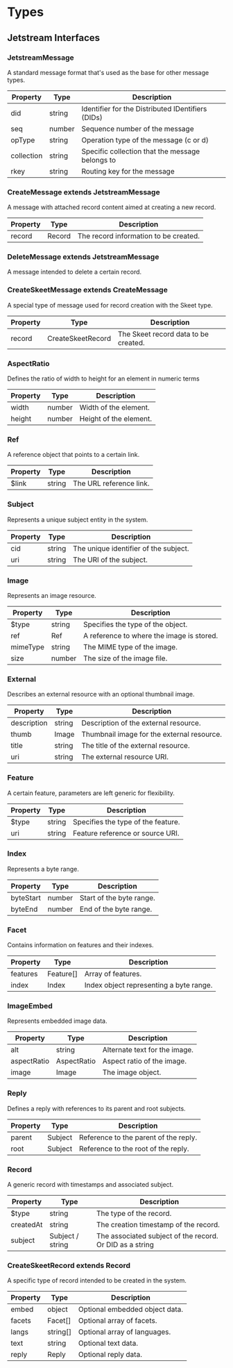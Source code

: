 # Types

## Jetstream Interfaces

### JetstreamMessage

A standard message format that's used as the base for other message types.

| Property   | Type   | Description                                       |
| ---------- | ------ | ------------------------------------------------- |
| did        | string | Identifier for the Distributed IDentifiers (DIDs) |
| seq        | number | Sequence number of the message                    |
| opType     | string | Operation type of the message (c or d)            |
| collection | string | Specific collection that the message belongs to   |
| rkey       | string | Routing key for the message                       |

### CreateMessage extends JetstreamMessage

A message with attached record content aimed at creating a new record.

| Property | Type   | Description                           |
| -------- | ------ | ------------------------------------- |
| record   | Record | The record information to be created. |

### DeleteMessage extends JetstreamMessage

A message intended to delete a certain record.

### CreateSkeetMessage extends CreateMessage

A special type of message used for record creation with the Skeet type.

| Property | Type              | Description                          |
| -------- | ----------------- | ------------------------------------ |
| record   | CreateSkeetRecord | The Skeet record data to be created. |

### AspectRatio

Defines the ratio of width to height for an element in numeric terms

| Property | Type   | Description            |
| -------- | ------ | ---------------------- |
| width    | number | Width of the element.  |
| height   | number | Height of the element. |

### Ref

A reference object that points to a certain link.

| Property | Type   | Description             |
| -------- | ------ | ----------------------- |
| $link    | string | The URL reference link. |

### Subject

Represents a unique subject entity in the system.

| Property | Type   | Description                           |
| -------- | ------ | ------------------------------------- |
| cid      | string | The unique identifier of the subject. |
| uri      | string | The URI of the subject.               |

### Image

Represents an image resource.

| Property | Type   | Description                               |
| -------- | ------ | ----------------------------------------- |
| $type    | string | Specifies the type of the object.         |
| ref      | Ref    | A reference to where the image is stored. |
| mimeType | string | The MIME type of the image.               |
| size     | number | The size of the image file.               |

### External

Describes an external resource with an optional thumbnail image.

| Property    | Type   | Description                                |
| ----------- | ------ | ------------------------------------------ |
| description | string | Description of the external resource.      |
| thumb       | Image  | Thumbnail image for the external resource. |
| title       | string | The title of the external resource.        |
| uri         | string | The external resource URI.                 |

### Feature

A certain feature, parameters are left generic for flexibility.

| Property | Type   | Description                        |
| -------- | ------ | ---------------------------------- |
| $type    | string | Specifies the type of the feature. |
| uri      | string | Feature reference or source URI.   |

### Index

Represents a byte range.

| Property  | Type   | Description              |
| --------- | ------ | ------------------------ |
| byteStart | number | Start of the byte range. |
| byteEnd   | number | End of the byte range.   |

### Facet

Contains information on features and their indexes.

| Property | Type      | Description                             |
| -------- | --------- | --------------------------------------- |
| features | Feature[] | Array of features.                      |
| index    | Index     | Index object representing a byte range. |

### ImageEmbed

Represents embedded image data.

| Property    | Type        | Description                   |
| ----------- | ----------- | ----------------------------- |
| alt         | string      | Alternate text for the image. |
| aspectRatio | AspectRatio | Aspect ratio of the image.    |
| image       | Image       | The image object.             |

### Reply

Defines a reply with references to its parent and root subjects.

| Property | Type    | Description                           |
| -------- | ------- | ------------------------------------- |
| parent   | Subject | Reference to the parent of the reply. |
| root     | Subject | Reference to the root of the reply.   |

### Record

A generic record with timestamps and associated subject.

| Property  | Type             | Description                                              |
| --------- |------------------|----------------------------------------------------------|
| $type     | string           | The type of the record.                                  |
| createdAt | string           | The creation timestamp of the record.                    |
| subject   | Subject / string | The associated subject of the record. Or DID as a string |

### CreateSkeetRecord extends Record

A specific type of record intended to be created in the system.

| Property | Type     | Description                    |
| -------- | -------- | ------------------------------ |
| embed    | object   | Optional embedded object data. |
| facets   | Facet[]  | Optional array of facets.      |
| langs    | string[] | Optional array of languages.   |
| text     | string   | Optional text data.            |
| reply    | Reply    | Optional reply data.           |
